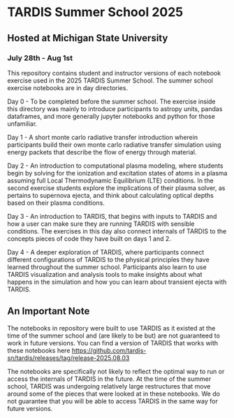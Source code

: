 # TARDIS Summer School 2025
## Hosted at Michigan State University
### July 28th - Aug 1st

This repository contains student and instructor versions of each notebook exercise used in the 2025 TARDIS Summer School. The summer school exercise notebooks are in day directories. 

Day 0 - To be completed before the summer school. The exercise inside this directory was mainly to introduce participants to astropy units, pandas dataframes, and more generally jupyter notebooks and python for those unfamiliar. 

Day 1 - A short monte carlo radiative transfer introduction wherein participants build their own monte carlo radiative transfer simulation using energy packets that describe the flow of energy through material. 

Day 2 - An introduction to computational plasma modeling, where students begin by solving for the ionization and excitation states of atoms in a plasma assuming full Local Thermodynamic Equilibrium (LTE) conditions. In the second exercise students explore the implications of their plasma solver, as pertains to supernova ejecta, and think about calculating optical depths based on their plasma conditions.

Day 3 - An introduction to TARDIS, that begins with inputs to TARDIS and how a user can make sure they are running TARDIS with sensible conditions. The exercises in this day also connect internals of TARDIS to the concepts pieces of code they have built on days 1 and 2. 

Day 4 - A deeper exploration of TARDIS, where participants connect different configurations of TARDIS to the physical principles they have learned throughout the summer school. Participants also learn to use TARDIS visualization and analysis tools to make insights about what happens in the simulation and how you can learn about transient ejecta with TARDIS. 


## An Important Note

The notebooks in repository were built to use TARDIS as it existed at the time of the summer school and (are likely to be but) are not guaranteed to work in future versions. You can find a version of TARDIS that works with these notebooks here  https://github.com/tardis-sn/tardis/releases/tag/release-2025.08.03

The notebooks are specifically not likely to reflect the optimal way to run or access the internals of TARDIS in the future. At the time of the summer school, TARDIS was undergoing relatively large restructures that move around some of the pieces that were looked at in these notebooks. We do not guarantee that you will be able to access TARDIS in the same way for future versions.